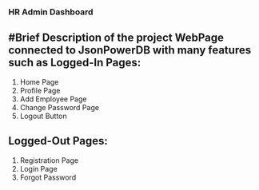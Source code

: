 
   ### HR Admin Dashboard
   
   #Brief Description of the project
   WebPage connected to JsonPowerDB with many features such as
   Logged-In
Pages:
--------------------------
1. Home Page
2. Profile Page
3. Add Employee Page
4. Change Password Page
5. Logout Button

Logged-Out Pages:
--------------------------
1. Registration Page
2. Login Page
3. Forgot Password
